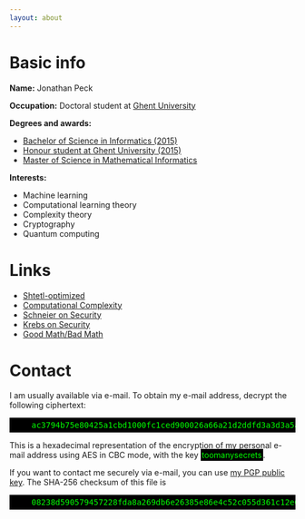 ```yaml
---
layout: about
---
```


# Basic info

**Name:** Jonathan Peck

**Occupation:** Doctoral student at [Ghent University](http://www.ugent.be/)

**Degrees and awards:**

* [Bachelor of Science in Informatics (2015)](/assets/files/bach.pdf)
* [Honour student at Ghent University (2015)](/assets/files/honour.pdf)
* [Master of Science in Mathematical Informatics](/assets/files/msc.pdf)

**Interests:**

* Machine learning
* Computational learning theory
* Complexity theory
* Cryptography
* Quantum computing

# Links

* [Shtetl-optimized](http://www.scottaaronson.com/blog/)
* [Computational Complexity](http://blog.computationalcomplexity.org/)
* [Schneier on Security](https://www.schneier.com/blog/)
* [Krebs on Security](https://krebsonsecurity.com/)
* [Good Math/Bad Math](http://www.goodmath.org/blog)

# Contact

I am usually available via e-mail.
To obtain my e-mail address, decrypt the following ciphertext:
<pre style='background-color: black; color: lime; padding: 5px'>
    ac3794b75e80425a1cbd1000fc1ced900026a66a21d2ddfd3a3d3a5ad4cd5063
</pre>
This is a hexadecimal representation of the encryption of my personal e-mail address using AES in CBC mode,
with the key <span style='background-color: black; color: lime; padding: 2px'>toomanysecrets</span>.

If you want to contact me securely via e-mail, you can use [my PGP public key](/public/public.key).
The SHA-256 checksum of this file is
<pre style='background-color: black; color: lime; padding: 5px'>
    08238d590579457228fda8a269db6e26385e86e4c52c055d361c12e65acd8533
</pre>

